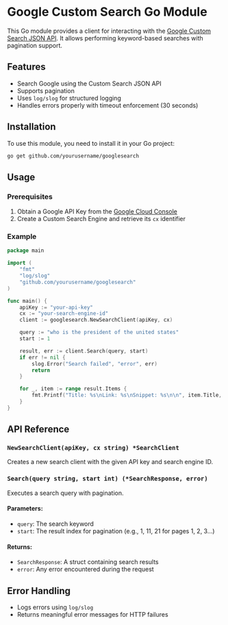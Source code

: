 # Google Custom Search Go Module

This Go module provides a client for interacting with the [Google Custom Search JSON API](https://developers.google.com/custom-search/v1/overview). It allows performing keyword-based searches with pagination support.

## Features

- Search Google using the Custom Search JSON API
- Supports pagination
- Uses `log/slog` for structured logging
- Handles errors properly with timeout enforcement (30 seconds)

## Installation

To use this module, you need to install it in your Go project:

```sh
go get github.com/yourusername/googlesearch
```

## Usage

### Prerequisites

1. Obtain a Google API Key from the [Google Cloud Console](https://console.cloud.google.com/)
2. Create a Custom Search Engine and retrieve its `cx` identifier

### Example

```go
package main

import (
	"fmt"
	"log/slog"
	"github.com/yourusername/googlesearch"
)

func main() {
	apiKey := "your-api-key"
	cx := "your-search-engine-id"
	client := googlesearch.NewSearchClient(apiKey, cx)

	query := "who is the president of the united states"
	start := 1

	result, err := client.Search(query, start)
	if err != nil {
		slog.Error("Search failed", "error", err)
		return
	}

	for _, item := range result.Items {
		fmt.Printf("Title: %s\nLink: %s\nSnippet: %s\n\n", item.Title, item.Link, item.Snippet)
	}
}
```

## API Reference

### `NewSearchClient(apiKey, cx string) *SearchClient`

Creates a new search client with the given API key and search engine ID.

### `Search(query string, start int) (*SearchResponse, error)`

Executes a search query with pagination.

#### Parameters:

- `query`: The search keyword
- `start`: The result index for pagination (e.g., 1, 11, 21 for pages 1, 2, 3...)

#### Returns:

- `SearchResponse`: A struct containing search results
- `error`: Any error encountered during the request

## Error Handling

- Logs errors using `log/slog`
- Returns meaningful error messages for HTTP failures

